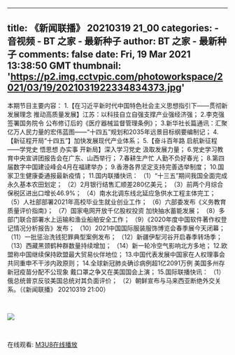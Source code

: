 
---
title: 《新闻联播》 20210319 21_00
categories: 
    - 音视频
    - BT 之家 - 最新种子
author: BT 之家 - 最新种子
comments: false
date: Fri, 19 Mar 2021 13:38:50 GMT
thumbnail: 'https://p2.img.cctvpic.com/photoworkspace/2021/03/19/2021031922334834373.jpg'
---

<div>   
<p>本期节目主要内容：
1.【在习近平新时代中国特色社会主义思想指引下——贯彻新发展理念 推动高质量发展】江苏：以科技自立自强支撑产业强经济强；
2.李克强签署国务院令 公布修订后的《医疗器械监督管理条例》；
3.新华社长篇通讯：汇聚亿万人民力量的宏伟蓝图——“十四五”规划和2035年远景目标纲要编制记；
4.【新征程开局“十四五”】加快发展现代产业体系；
5.【奋斗百年路 启航新征程——学党史 悟思想 办实事 开新局】深入学习党史 汲取发展力量；
6.党史学习教育中央宣讲团报告会在广东、山西举行；
7.春耕生产忙 人勤不负好春光；
8.第四届数字中国建设峰会4月在福建举办；
9.香港各界坚定支持完善选举制度；
10.国家卫生健康委通报最新疫情；
11.国内联播快讯：
（1）“十三五”期间我国全面完成永久基本农田划定；
（2）2月银行结售汇顺差280亿美元；
（3）前两个月综合保税区进出口增长46.9%；
（4）南水北调东线北延应急供水工程主体完工；
（5）人社部部署2021年高校毕业生就业创业工作；
（6）六部委发布《义务教育质量评价指南》；
（7）国家电网开放千亿股权投资 加快抽水蓄能发展；
（8）多部门联合部署水上运输和渔业船舶安全工作；
（9）《2020年度中国软件著作权登记情况分析报告》发布；
（10）2021中国国际服装服饰博览会春季展今天闭幕；
（11）一批惩治洗钱犯罪典型案例发布；
（12）新疆伊犁河谷开启春季转场季；
（13）西藏黑颈鹤种群数量持续增加；
（14）新一轮冷空气影响北方多地；
12.欧盟称中国继续保持欧盟最大贸易伙伴地位；
13.中国代表发展中国家在人权理事会共同重申不干涉内政原则；
14.全球新冠肺炎确诊病例超1亿2091万例 美国多州存新冠疫苗分配不公现象 戴口罩之争又在美国国会上演；
15.国际联播快讯：
（1）俄总统普京反驳美国总统对其负面评价；
（2）朝鲜宣布与马来西亚断绝外交关系。（《新闻联播》 20210319 21:00）</p><br><p><img src="https://p2.img.cctvpic.com/photoworkspace/2021/03/19/2021031922334834373.jpg" referrerpolicy="no-referrer"></p><br><p>在线观看: <a href="https://www.m3u8play.com/?play=https://hls.cntv.baishancdnx.cn/asp/hls/main/0303000a/3/default/84f142fa588d499d91ef249a01592d95/main.m3u8">M3U8在线播放</a></p>  
</div>
            